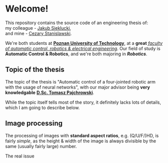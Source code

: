 # Welcome!
This repository contains the source code of an engineering thesis of:  
my colleague - [Jakub Sieklucki](https://www.linkedin.com/in/jakub-sieklucki-538b32226/),  
and mine - [Cezary Stanislawski](https://www.linkedin.com/in/cezary-stanis%C5%82awski-29b5781b5/). 

We're both students at [**Poznan University of Technology**](https://put.poznan.pl/en?q=), at a **great** [*faculty of automatic control, robotics & electrical engineering*](https://goo.gl/maps/L2rSoj7zUiYd6xue9). 
Our field of study is **Automatic Control & Robotics**, and we're both majoring in **_Robotics_**.

## Topic of the thesis
The topic of the thesis is "Automatic control of a four-jointed robotic arm with the usage of neural networks", with our major advisor being **very knowledgable** [**D.Sc. Tomasz Pajchrowski**](https://zsep.cie.put.poznan.pl/index.php/researcher/tomasz-pajchrowski). 

While the topic itself tells most of the story, it definitely lacks lots of details, which I am going to describe below. 


## Image processing 
The processing of images with **standard aspect ratios**, e.g. (Q/U/F/)HD, is fairly *simple*, as the height & width of the image is always divisible by the same (usually fairly large) number. 

The real issue

